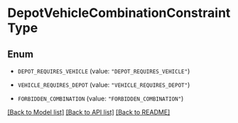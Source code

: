 # DepotVehicleCombinationConstraintType

## Enum


* `DEPOT_REQUIRES_VEHICLE` (value: `"DEPOT_REQUIRES_VEHICLE"`)

* `VEHICLE_REQUIRES_DEPOT` (value: `"VEHICLE_REQUIRES_DEPOT"`)

* `FORBIDDEN_COMBINATION` (value: `"FORBIDDEN_COMBINATION"`)


[[Back to Model list]](../README.md#documentation-for-models) [[Back to API list]](../README.md#documentation-for-api-endpoints) [[Back to README]](../README.md)


